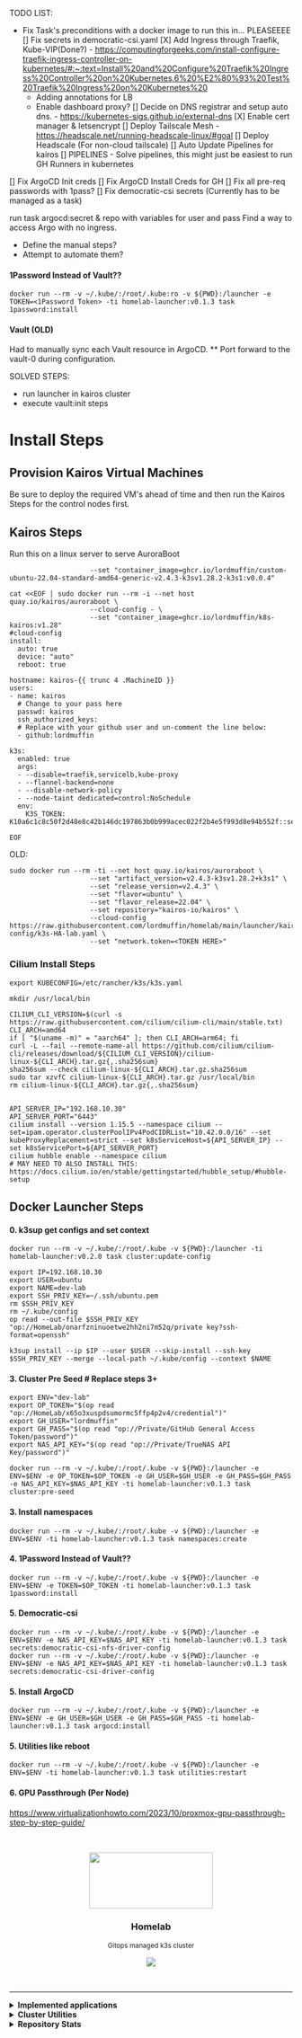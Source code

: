 TODO LIST:
- Fix Task's preconditions with a docker image to run this in... PLEASEEEE
[] Fix secrets in democratic-csi.yaml
[X] Add Ingress through Traefik, Kube-VIP(Done?) - https://computingforgeeks.com/install-configure-traefik-ingress-controller-on-kubernetes/#:~:text=Install%20and%20Configure%20Traefik%20Ingress%20Controller%20on%20Kubernetes,6%20%E2%80%93%20Test%20Traefik%20Ingress%20on%20Kubernetes%20
  - Adding annotations for LB
  - Enable dashboard proxy?
[] Decide on DNS registrar and setup auto dns. - https://kubernetes-sigs.github.io/external-dns
[X] Enable cert manager & letsencrypt
[] Deploy Tailscale Mesh - https://headscale.net/running-headscale-linux/#goal
[] Deploy Headscale (For non-cloud tailscale)
[] Auto Update Pipelines for kairos
[] PIPELINES - Solve pipelines, this might just be easiest to run GH Runners in kubernetes 

[] Fix ArgoCD Init creds
[] Fix ArgoCD Install Creds for GH
[] Fix all pre-req passwords with 1pass?
[] Fix democratic-csi secrets (Currently has to be managed as a task)

run task argocd:secret & repo with variables for user and pass
Find a way to access Argo with no ingress.
 - Define the manual steps?
 - Attempt to automate them?


#### 1Password Instead of Vault??
```
docker run --rm -v ~/.kube/:/root/.kube:ro -v ${PWD}:/launcher -e TOKEN=<1Password Token> -ti homelab-launcher:v0.1.3 task 1password:install
```


#### Vault (OLD)
Had to manually sync each Vault resource in ArgoCD.
** Port forward to the vault-0 during configuration.

SOLVED STEPS:
- run launcher in kairos cluster
- execute vault:init steps


# Install Steps

## Provision Kairos Virtual Machines
Be sure to deploy the required VM's ahead of time and then run the Kairos Steps for the control nodes first.

## Kairos Steps

Run this on a linux server to serve AuroraBoot
```
                    --set "container_image=ghcr.io/lordmuffin/custom-ubuntu-22.04-standard-amd64-generic-v2.4.3-k3sv1.28.2-k3s1:v0.0.4"

cat <<EOF | sudo docker run --rm -i --net host quay.io/kairos/auroraboot \
                    --cloud-config - \
                    --set "container_image=ghcr.io/lordmuffin/k8s-kairos:v1.28"
#cloud-config
install:
  auto: true
  device: "auto"
  reboot: true

hostname: kairos-{{ trunc 4 .MachineID }}
users:
- name: kairos
  # Change to your pass here
  passwd: kairos
  ssh_authorized_keys:
  # Replace with your github user and un-comment the line below:
  - github:lordmuffin

k3s:
  enabled: true
  args:
  - --disable=traefik,servicelb,kube-proxy
  - --flannel-backend=none
  - --disable-network-policy
  - --node-taint dedicated=control:NoSchedule
  env:
    K3S_TOKEN: K10a6c1c8c50f2d48e8c42b146dc197863b0b999acec022f2b4e5f993d8e94b552f::server:1wz8kq.piy4kdi3ofc14ilw

EOF

```

OLD:
```
sudo docker run --rm -ti --net host quay.io/kairos/auroraboot \
                    --set "artifact_version=v2.4.3-k3sv1.28.2+k3s1" \
                    --set "release_version=v2.4.3" \
                    --set "flavor=ubuntu" \
                    --set "flavor_release=22.04" \
                    --set repository="kairos-io/kairos" \
                    --cloud-config https://raw.githubusercontent.com/lordmuffin/homelab/main/launcher/kairos-config/k3s-HA-lab.yaml \
                    --set "network.token=<TOKEN HERE>"
```


### Cilium Install Steps
```
export KUBECONFIG=/etc/rancher/k3s/k3s.yaml

mkdir /usr/local/bin

CILIUM_CLI_VERSION=$(curl -s https://raw.githubusercontent.com/cilium/cilium-cli/main/stable.txt)
CLI_ARCH=amd64
if [ "$(uname -m)" = "aarch64" ]; then CLI_ARCH=arm64; fi
curl -L --fail --remote-name-all https://github.com/cilium/cilium-cli/releases/download/${CILIUM_CLI_VERSION}/cilium-linux-${CLI_ARCH}.tar.gz{,.sha256sum}
sha256sum --check cilium-linux-${CLI_ARCH}.tar.gz.sha256sum
sudo tar xzvfC cilium-linux-${CLI_ARCH}.tar.gz /usr/local/bin
rm cilium-linux-${CLI_ARCH}.tar.gz{,.sha256sum}


API_SERVER_IP="192.168.10.30"
API_SERVER_PORT="6443"
cilium install --version 1.15.5 --namespace cilium --set=ipam.operator.clusterPoolIPv4PodCIDRList="10.42.0.0/16" --set kubeProxyReplacement=strict --set k8sServiceHost=${API_SERVER_IP} --set k8sServicePort=${API_SERVER_PORT}
cilium hubble enable --namespace cilium
# MAY NEED TO ALSO INSTALL THIS: https://docs.cilium.io/en/stable/gettingstarted/hubble_setup/#hubble-setup
```



## Docker Launcher Steps
#### 0. k3sup get configs and set context
```
docker run --rm -v ~/.kube/:/root/.kube -v ${PWD}:/launcher -ti homelab-launcher:v0.2.0 task cluster:update-config

export IP=192.168.10.30
export USER=ubuntu
export NAME=dev-lab
export SSH_PRIV_KEY=~/.ssh/ubuntu.pem
rm $SSH_PRIV_KEY
rm ~/.kube/config
op read --out-file $SSH_PRIV_KEY "op://HomeLab/onarfzninuoetwe2hh2ni7m52q/private key?ssh-format=openssh"

k3sup install --ip $IP --user $USER --skip-install --ssh-key $SSH_PRIV_KEY --merge --local-path ~/.kube/config --context $NAME
```

#### 3. Cluster Pre Seed # Replace steps 3+
```
export ENV="dev-lab"
export OP_TOKEN="$(op read "op://HomeLab/x65o3xuspdsumormc5ffp4p2v4/credential")"
export GH_USER="lordmuffin"
export GH_PASS="$(op read "op://Private/GitHub General Access Token/password")"
export NAS_API_KEY="$(op read "op://Private/TrueNAS API Key/password")"

docker run --rm -v ~/.kube/:/root/.kube -v ${PWD}:/launcher -e ENV=$ENV -e OP_TOKEN=$OP_TOKEN -e GH_USER=$GH_USER -e GH_PASS=$GH_PASS -e NAS_API_KEY=$NAS_API_KEY -ti homelab-launcher:v0.1.3 task cluster:pre-seed

```
#### 3. Install namespaces
```
docker run --rm -v ~/.kube/:/root/.kube -v ${PWD}:/launcher -e ENV=$ENV -ti homelab-launcher:v0.1.3 task namespaces:create
```

#### 4. 1Password Instead of Vault??
```
docker run --rm -v ~/.kube/:/root/.kube -v ${PWD}:/launcher -e ENV=$ENV -e TOKEN=$OP_TOKEN -ti homelab-launcher:v0.1.3 task 1password:install
```

#### 5. Democratic-csi
```
docker run --rm -v ~/.kube/:/root/.kube -v ${PWD}:/launcher -e ENV=$ENV -e NAS_API_KEY=$NAS_API_KEY -ti homelab-launcher:v0.1.3 task secrets:democratic-csi-nfs-driver-config
docker run --rm -v ~/.kube/:/root/.kube -v ${PWD}:/launcher -e ENV=$ENV -e NAS_API_KEY=$NAS_API_KEY -ti homelab-launcher:v0.1.3 task secrets:democratic-csi-driver-config
```

#### 5. Install ArgoCD
```
docker run --rm -v ~/.kube/:/root/.kube -v ${PWD}:/launcher -e ENV=$ENV -e GH_USER=$GH_USER -e GH_PASS=$GH_PASS -ti homelab-launcher:v0.1.3 task argocd:install
```

#### 5. Utilities like reboot
```
docker run --rm -v ~/.kube/:/root/.kube -v ${PWD}:/launcher -e ENV=$ENV -ti homelab-launcher:v0.1.3 task utilities:restart
```

#### 6. GPU Passthrough (Per Node)
https://www.virtualizationhowto.com/2023/10/proxmox-gpu-passthrough-step-by-step-guide/


<br>
<p align="center">
  <img width="220" height="100" src="./docs/assets/logos/logo.svg">
</p>


<h3 align="center">Homelab</h3>

<p align="center">
  <sub>Gitops managed k3s cluster</sub>
</p>

<p align="center">
  <img src="https://img.shields.io/github/last-commit/gruberdev/homelab?color=black&labelColor=black&label=last%20commit&logo=github&logoColor=cyan&style=flat-square">
</p>

<br>

---

<details>

<summary> <b>Implemented applications</b> </summary>
<br>

> |             **Application**            |   **Category**  |                       **Info**                      |     **Deployment Status**    | **Latest Semver**
> |:--------------------------------------:|:---------------:|:---------------------------------------------------:|:----------------------------:|:----------------------:|
> |          [ArgoCD][argocd-uri]          |             `Git`    |      <sub>[More details][homelab-argocd]</sub>      |       ![][argocd-core]       | ![][argo-badge]        |
> |   [CertManager][service-certmanager] |               `Networking`   |  <sub>[More details][homelab-certmanager]</sub>    |  ![][argocd-certmanager] | ![][certmanager-badge]    |
> |   [Changedetection.io][change-uri]     |             `Services`   |       <sub>[More details][homelab-change]</sub>      |        ![][argocd-change]    |  ![][change-badge]   |
> |    [Crossplane][crossplane-uri]        |    `GitOps`     |      <sub>[More details][homelab-crossplane]</sub>  |       ![][argocd-crossplane] | ![][crossplane-badge]  |
> | [External-DNS][service-externaldns] |               `Networking`   |  <sub>[More details][homelab-externaldns]</sub>    |  ![][argocd-externaldns] | ![][externaldns-badge]    |
> |     [Hashicorp's Vault][vault-uri]     |            `Security`   |       <sub>[Chart values][homelab-vault]</sub>      |       ![][argocd-vault]      |  ![][vault-badge]    |
> |      [Home Assistant][service-ha]      |            `Smart Home`   |        <sub>[More details][homelab-ha]</sub>        |        ![][argocd-ha]        |    ![][ha-badge]     |
> | [Kube-vip][kubevip-uri]            |            `Networking`  |      <sub>[More details][homelab-kubevip]</sub>      |      ![][argocd-kubevip]      | ![][kubevip-badge]    |
> |     [kube-prometheus][service-kube]    |            `Monitoring`  |  <sub>[More details][homelab-kube]</sub>            |       ![][argocd-kube]       |   ![][kube-badge]    |
> |    [Milvus][service-milvus]            |            `Databases`  |        <sub>[More details][homelab-milvus]</sub>    |        ![][argocd-milvus]   | ![][milvus-badge]    |
> |          [Gitea][gitea-uri]          |             `GitOps`     |      <sub>[More details][homelab-gitea]</sub>      |       ![][argocd-gitea]       | ![][gitea-badge]        |
> |            [n8n][n8n-uri]              |            `Services`   |        <sub>[More details][homelab-n8n]</sub>       |        ![][argocd-n8n]       |  ![][n8n-badge]      |
> | [Redis Operator][redis-uri]      |            `Databases`   |       <sub>[More details][homelab-redis]</sub>      |       ![][argocd-redis]      |  ![][redis-badge]    |
> |    [Unifi Controller][unifi-uri]      |            `Networking`  |      <sub>[More details][homelab-unifi]</sub>      |      ![][argocd-unifi]      | ![][unifi-badge]    |
> |     [Unifi Poller][poller-uri]         |            `Monitoring`  |      <sub>[More details][homelab-poller]</sub>      |      ![][argocd-poller]      | ![][poller-badge]    |
> | [Uptime Kuma][kuma-uri]            |            `Monitoring`  |      <sub>[More details][homelab-kuma]</sub>          |      ![][argocd-kuma]      | ![][kuma-badge]      |
> |   [Wyze API Bridge][service-wyze]      |            `Smart Home`   |        <sub>[More details][homelab-wyze]</sub>      |        ![][argocd-wyze]      |  ![][wyze-badge]     |
> |     [Tailscale-operator][tail-uri]        |         `Networking`  | <sub>[More details][homelab-tailscale]</sub>         |    ![][argocd-tailscale]     |![][tailscale-badge]  |
> |   [Cloudflared <sub>(as proxies)</sub>][cf-uri]  | `Networking`  | <sub>[More details][homelab-cloudflared]</sub>      |                        |   ![][cfd-badge]     |

<!-- >
> | [<sub>Zalando PostgreSQL Operator</sub>][p-uri] |   `Databases`   |      <sub>[More details][homelab-zalando]</sub>     |      ![][argocd-zalando]     | ![][zalando-badge]  |
> |           [Beets][service-beets]       |   `Media`       |  <sub>[More details][homelab-beets]</sub>           |       ![][argocd-beets]      |   ![][beets-badge]   |
> |           [Lidarr][service-lidarr]     |   `Media`       |  <sub>[More details][homelab-lidarr]</sub>          |  ![][argocd-lidarr]          |  ![][lidarr-badge]   |
> |    [Metabase][service-metabase]        |   `Analytics`   |       <sub>[More details][homelab-metabase]</sub>   |   ![][argocd-metabase]       | ![][metabase-badge] |
> |          [Agones][agones-uri]             |            `Services`   |        <sub>[More details][homelab-agones]</sub>    |        ![][argocd-agones]    |  ![][agones-badge]   |
> |       [Matrix Synapse][matrix-uri]     |    `Services`   |        <sub>[More details][homelab-matrix]</sub>    |        ![][argocd-matrix]    |  ![][matrix-badge]   |
> |         botdarr         |                    | `Utilities` |                   |                       |
> | [Nvidia GPU Exporter][nvidia-exp-uri]  |   `Monitoring`  | <sub>[Chart values][homelab-gpu-exporter]</sub>     | ![][argocd-gpu-exporter]  | ![][gpu-exporter-badge] |
> |[<sub>Nvidia integration for k8s</sub>][nvidia-uri]|    `Driver`     |      <sub>[More details][homelab-nvidia]</sub>      |       ![][argocd-nvidia] | ![][nvidia-badge]  |
> |       [Jellyfin][service-jellyfin]     |   `Media`       |  <sub>[More details][homelab-jellyfin]</sub>        |  ![][argocd-jellyfin]        |  ![][jellyfin-badge]   |
> |           [Sonarr][service-sonarr]     |   `Media`       |  <sub>[More details][homelab-sonarr]</sub>          |  ![][argocd-sonarr]          |  ![][sonarr-badge]   |
> |       [Prowlarr][service-prowlarr]     |   `Media`       |  <sub>[More details][homelab-prowlarr]</sub>        |  ![][argocd-prowlarr]       |  ![][prowlarr-badge]   |
> |    [RSS Hub][service-rsshub]           |    `Services`   |        <sub>[More details][homelab-rsshub]</sub>    |        ![][argocd-rss-hub]   | ![][rsshub-badge]    |
> |    [Feedpushr][service-feedpushr]      |    `Services`   |        <sub>[More details][homelab-feedpushr]</sub>    |        ![][argocd-feedpushr]   | ![][feedpushr-badge]    |
> |   [Wallabag][wallabag-uri]             |   `Services`   |        <sub>[More details][homelab-wyze]</sub>      |        ![][argocd-wallabag]  |  ![][wallabag-badge] |
> |   [Wavy][wavy-uri]                     |   `Services`   |        <sub>[More details][homelab-wavy]</sub>      |        ![][argocd-wavy]       |  ![][wavy-badge] |
> |   [Grocy][grocy-uri]                   |   `Services`   |        <sub>[More details][homelab-grocy]</sub>      |        ![][argocd-grocy]  |  ![][grocy-badge] |
> | <sub>[ChatGPT Discord Bot][service-chatgpt]</sub> |  `Services`   |  <sub>[More details][homelab-chatgpt]</sub>    |  ![][argocd-chatgpt] | ![][chatgpt-badge]    |
> | <sub>[ChatGPT Retrieval Plugin][service-p-chatgpt]</sub> |  `Services`   |  <sub>[More details][homelab-p-chatgpt]</sub>    |  ![][argocd-p-chatgpt] | ![][chatgpt-p-badge]    |
> | [<sub>MongoDB Community Operator</sub>][service-mongo] | `Databases` | <sub>[More details][homelab-mongo]</sub> |       ![][argocd-mongo]     | ![][mongo-badge]     |


#### Matrix-related

> |         **Name**        | **Info**           | **Kind** | **Deployment Status**| **Latest Semver**  |
> |:-----------------------:|:------------------:|:--------:|:-----------------:|:---------------------:|
> |         Elements        |                    | `Client` |                   |                       |
> |      mautrix-slack      |                    | `Bridge` |                   |                       |
> |  matrix-discord-bridge  |                    | `Bridge` |                   |                       |
> |     mautrix-facebook    |                    | `Bridge` |                   |                       |
> |     mautrix-whatsapp    |                    | `Bridge` |                   |                       |
> |     mautrix-telegram    |                    | `Bridge` |                   |                       |
> |      mautrix-signal     |                    | `Bridge` |                   |                       |
> |    mautrix-instagram    |                    | `Bridge` |                   |                       |
> | mautrix-puppet-hangouts |                    | `Bridge` |                   |                       |
> |     mautrix-twitter     |                    | `Bridge` |                   |                       |
> |     go-skype-bridge     |                    | `Bridge` |                   |                       |
> |     mx-puppet-steam     |                    | `Bridge` |                   |                       |
> |     linkedin-bridge     |                    | `Bridge` |                   |                       |
<-->

---

</details>

<details>

<summary> <b>Cluster Utilities</b>
</summary>

<br>

> - [argocd-image-updater][argocd-updater-uri] &nbsp; <sub>Automatically update a deployment's image version tag and write it back to a Github repository. [Example.][argocd-updater-ex]</sub>
> - [Reflector][reflector-uri] &nbsp; <sub>Replicate a `Secret` or `configMap` between namespaces automatically.</sub>
> - [Descheduler][descheduler-uri] &nbsp; <sub>Monitors if workloads are evenly distributed through nodes and cleans failed pods that remained as orphans/stuck.</sub>
> - [Eraser][eraser-uri] &nbsp; <sub>A daemonset responsible for cleaning up outdated images stored in the cluster nodes.</sub>
> - [Kube-fledged][kube-fledged-uri] &nbsp; <sub>Allows for image caching on every node in the cluster, in order to speed up deployments of already existing applications.</sub>
> - [Kured][kured-uri] &nbsp; <sub>All the cluster's nodes will be properly drained before rebooting cordoned back once they're online.</sub>
> - [Reloader][reloader-uri] &nbsp; <sub>Everytime a `configMap` or a `Secret` resource is created or changed, the pods that use them will be reloaded.</sub>
> - [Trivy operator][trivy-uri] &nbsp; <sub>Generates security reports automatically in response to workload and other changes to the cluster.</sub>
> - [Democratic-CSI][democratic-uri] &nbsp; <sub>[A CSI implementation][csi-uri] for multiple ZFS-based storage systems.</sub>
> - [node-problem-detector][node-problem-uri] &nbsp; <sub>Detects if a node has been affected by an issue such as faulty hardware or kernel deadlocks, preventing scheduling.</sub>
> - [Chaos Mesh][chaos-mesh-uri] &nbsp; <sub>A Cloud-native, lightweight, no-dependencies required Chaos Engineering Platform for Kubernetes.</sub>
> - [Wavy][wavy-uri] &nbsp; <sub>Patches Kubernetes resources with a VNC access using annotations to provide a GUI to any container.</sub>

---

</details>

<details>

<summary> <b>Repository Stats</b> </summary>

<br>

![Alt](https://repobeats.axiom.co/api/embed/576d4457404c7c5ba81a07cecd2b440163eebd63.svg "Repobeats analytics image")

</details>

<!-- Misc -->
[csi-uri]: https://kubernetes-csi.github.io/docs/
<!-- Tech tools URIs -->

[drone-uri]: https://www.drone.io/
[crossplane-uri]: https://www.crossplane.io/
[nvidia-uri]: https://github.com/NVIDIA/k8s-device-plugin
[nfs-uri]: https://github.com/kubernetes-sigs/nfs-subdir-external-provisioner
[argocd-uri]: https://argoproj.github.io/cd/
[homeassistant-uri]: https://www.home-assistant.io/
[adguard-uri]: https://adguard.com/en/adguard-home/overview.html
[kuma-uri]: https://github.com/louislam/uptime-kuma
[service-rssgen]: https://github.com/damoeb/rss-proxy
[service-rsshub]: https://github.com/DIYgod/RSSHub
[service-feedpushr]: https://github.com/ncarlier/feedpushr
[service-beets]: https://github.com/beetbox/beets
[service-lidarr]: https://github.com/Lidarr/Lidarr
[service-metabase]: https://www.metabase.com/
[service-mongo]: https://github.com/mongodb/mongodb-kubernetes-operator
[service-kube]: https://github.com/prometheus-operator/kube-prometheus
[service-ha]: https://www.home-assistant.io/
[change-uri]: https://github.com/dgtlmoon/changedetection.io/
[service-adguard]: https://adguard.com/en/adguard-home/overview.html
[service-unifi]: https://github.com/jacobalberty/unifi-docker
[service-chatgpt]: https://github.com/Zero6992/chatGPT-discord-bot
[service-p-chatgpt]: https://github.com/openai/chatgpt-retrieval-plugin
[service-milvus]: https://milvus.io/
[tail-uri]: https://tailscale.com/kb/1151/what-is-tailscale/
[matrix-uri]: https://matrix.org/
[service-n8n]: https://n8n.io/
[service-certmanager]: https://github.com/cert-manager/cert-manager
[service-externaldns]: https://github.com/kubernetes-sigs/external-dns
[service-wyze]: https://github.com/mrlt8/docker-wyze-bridge
[change-uri]: https://github.com/dgtlmoon/changedetection.io
[redis-uri]: https://github.com/spotahome/redis-operator
[redis-uri]: https://github.com/spotahome/redis-operator
[democratic-csi-uri]: https://longhorn.io/
[agones-uri]: https://github.com/googleforgames/agones
[n8n-uri]: https://n8n.io/
[vault-uri]: https://github.com/hashicorp/vault
[grocy-uri]: https://github.com/grocy/grocy
[flame-uri]: https://github.com/pawelmalak/flame
[kubevip-uri]: https://github.com/kube-vip/kube-vip
[wavy-uri]: https://github.com/wavyland/wavy
[unifi-uri]: https://github.com/jacobalberty/unifi-docker
[poller-uri]: https://github.com/unpoller/unpoller
[gitea-uri]: https://about.gitea.com
[cf-uri]: https://github.com/cloudflare/cloudflared
[service-sonarr]: https://github.com/Sonarr/Sonarr
[service-prowlarr]: https://github.com/Prowlarr/Prowlarr
[service-jellyfin]: https://github.com/jellyfin/jellyfin
[wallabag-uri]: https://github.com/wallabag/wallabag
[nvidia-exp-uri]: https://github.com/utkuozdemir/nvidia_gpu_exporter
[crossplane-uri]: https://github.com/crossplane/crossplane
[democratic-uri]: https://github.com/democratic-csi/democratic-csi

<!-- Cluster Utilities/Internal Tooling -->

[argocd-updater-ex]: https://github.com/lordmuffin/homelab/commit/75c00de5eba89b9978ed241e67e638e4d838fae4
[argocd-updater-uri]: https://argocd-image-updater.readthedocs.io/en/stable/
[descheduler-uri]: https://github.com/kubernetes-sigs/descheduler
[kube-fledged-uri]: https://github.com/senthilrch/kube-fledged
[kured-uri]: https://github.com/kubereboot/charts/tree/main/charts/kured
[reflector-uri]: https://github.com/emberstack/kubernetes-reflector
[reloader-uri]: https://github.com/stakater/Reloader
[botkube-uri]: https://botkube.io/
[argocd-notifications-uri]: https://argocd-notifications.readthedocs.io/en/stable/
[node-problem-uri]: https://github.com/kubernetes/node-problem-detector
[feature-discovery-uri]: https://github.com/kubernetes-sigs/node-feature-discovery
[chaos-mesh-uri]: https://chaos-mesh.org/
[trivy-uri]: https://github.com/aquasecurity/trivy-operator
[eraser-uri]: https://github.com/azure/eraser
[wavy-uri]: https://github.com/wavyland/wavy

<!-- Project Folders -->

[homelab-argocd]: https://github.com/lordmuffin/homelab/tree/main/apps/argocd
[homelab-drone]: https://github.com/lordmuffin/homelab/tree/main/apps/drone
[homelab-ha]: https://github.com/lordmuffin/homelab/tree/main/apps/home/ha
[homelab-wyze]: https://github.com/lordmuffin/homelab/tree/main/apps/home/wyze
[homelab-nvidia]: https://github.com/lordmuffin/homelab/blob/main/docs/nvidia.md
[homelab-nfs]: https://github.com/lordmuffin/homelab/blob/main/apps/argocd/base/core/nfs.yaml
[homelab-kube]: https://github.com/lordmuffin/homelab/blob/main/apps/argocd/base/monitoring/kube-prometheus.yaml
[homelab-kuma]: https://github.com/lordmuffin/homelab/tree/main/apps/monitoring/uptime-kuma
[homelab-crossplane]: https://github.com/lordmuffin/homelab/tree/main/apps/utilities/crossplane
[homelab-adguard]: https://github.com/lordmuffin/homelab/tree/main/apps/networking/adguard
[homelab-mongo]: https://github.com/lordmuffin/homelab/blob/main/apps/argocd/base/apps/mongodb.yaml
[homelab-wavy]: https://github.com/lordmuffin/homelab/tree/main/apps/services/wavy
[homelab-unifi-controller]: https://github.com/lordmuffin/homelab/tree/main/apps/networking/unifi/controller
[homelab-gitea]: https://github.com/lordmuffin/homelab/blob/main/apps/argocd/base/services/gitea.yaml
[homelab-change]: https://github.com/lordmuffin/homelab/tree/main/apps/services/changedetection
[homelab-redis]: https://github.com/lordmuffin/homelab/tree/main/apps/data/redis
[homelab-grocy]: https://github.com/lordmuffin/homelab/tree/main/apps/services/grocy
[homelab-mysql]: https://github.com/lordmuffin/homelab/blob/main/docs/mysql.md
[homelab-tailscale]: https://github.com/lordmuffin/homelab/tree/main/apps/networking/tailscale
[homelab-vault]: https://github.com/lordmuffin/homelab/blob/main/apps/argocd/base/apps/vault.yaml
[homelab-matrix]: https://github.com/lordmuffin/homelab/tree/main/apps/matrix
[homelab-n8n]: https://github.com/lordmuffin/homelab/tree/main/apps/services/n8n
[homelab-flame]: https://github.com/lordmuffin/homelab/tree/main/apps/monitoring/flame
[homelab-poller]: https://github.com/lordmuffin/homelab/tree/main/apps/networking/unifi/poller
[homelab-cloudflared]: https://github.com/lordmuffin/homelab/tree/main/apps/networking/cloudflared
[homelab-kubevip]: https://github.com/lordmuffin/homelab/tree/main/apps/networking/kube-vip
[homelab-rssgen]: https://github.com/lordmuffin/homelab/tree/main/apps/services/rss/gen
[homelab-chatgpt]: https://github.com/lordmuffin/homelab/tree/main/apps/services/chatgpt/discord-bot
[homelab-p-chatgpt]: https://github.com/lordmuffin/homelab/tree/main/apps/services/chatgpt/memory-plugin
[homelab-milvus]: https://github.com/lordmuffin/homelab/blob/main/apps/argocd/base/mlops/milvus.yaml
[homelab-sonarr]: https://github.com/lordmuffin/homelab/tree/main/apps/services/media/sonarr
[homelab-prowlarr]: https://github.com/lordmuffin/homelab/tree/main/apps/services/media/prowlarr
[homelab-rsshub]: https://github.com/lordmuffin/homelab/tree/main/apps/services/rss/hub
[homelab-feedpushr]: https://github.com/lordmuffin/homelab/tree/main/apps/services/rss/feedpushr
[homelab-beets]: https://github.com/lordmuffin/homelab/tree/main/apps/services/media/beets
[homelab-lidarr]: https://github.com/lordmuffin/homelab/tree/main/apps/services/media/lidarr
[homelab-metabase]: https://github.com/lordmuffin/homelab/tree/main/apps/data/metabase
[homelab-certmanager]: https://github.com/lordmuffin/homelab/tree/main/apps/networking/certmanager
[homelab-externaldns]: https://github.com/lordmuffin/homelab/tree/main/apps/argocd/base/networking/external-dns
[homelab-jellyfin]: https://github.com/lordmuffin/homelab/tree/main/apps/services/media/jellyfin
[homelab-agones]: https://github.com/lordmuffin/homelab/tree/main/apps/services/agones
[homelab-gpu-exporter]: https://github.com/lordmuffin/homelab/blob/main/apps/argocd/base/monitoring/nvidia.yaml
[homelab-unifi]: https://github.com/lordmuffin/homelab/tree/main/apps/networking/unifi/controller

<!-- ArgoCD Status Badges -->

[argocd-kube]: https://argo.gruber.dev.br/api/badge?name=kube-prometheus
[argocd-nvidia]: https://argo.gruber.dev.br/api/badge?name=nvidia
[argocd-nfs]: https://argo.gruber.dev.br/api/badge?name=nfs-provisioner
[argocd-crossplane]: https://argo.gruber.dev.br/api/badge?name=crossplane
[argocd-ha]: https://argo.gruber.dev.br/api/badge?name=homeassistant
[argocd-democratic-csi]: https://argo.gruber.dev.br/api/badge?name=longhorn
[argocd-kuma]: https://argo.gruber.dev.br/api/badge?name=uptime-kuma
[argocd-grocy]: https://argo.gruber.dev.br/api/badge?name=grocy
[argocd-adguard]:https://argo.gruber.dev.br/api/badge?name=adguard
[argocd-unifi-controller]: https://argo.gruber.dev.br/api/badge?name=unifi-controller
[argocd-core]: https://argo.gruber.dev.br/api/badge?name=argocd
[argocd-n8n]: https://argo.gruber.dev.br/api/badge?name=n8n
[argocd-vault]: https://argo.gruber.dev.br/api/badge?name=vault
[argocd-ha]: https://argo.gruber.dev.br/api/badge?name=homeassistant
[argocd-wyze]: https://argo.gruber.dev.br/api/badge?name=wyze-bridge
[argocd-redis]: https://argo.gruber.dev.br/api/badge?name=redis
[argocd-matrix]: https://argo.gruber.dev.br/api/badge?name=synapse
[argocd-mysql]: https://argo.gruber.dev.br/api/badge?name=mysql-operator
[argocd-changedetection]: https://argo.gruber.dev.br/api/badge?name=changedetection
[argocd-tailscale]: https://argo.gruber.dev.br/api/badge?name=tailscale
[argocd-chatgpt]: https://argo.gruber.dev.br/api/badge?name=discord-bot-gpt
[argocd-gitea]: https://argo.gruber.dev.br/api/badge?name=gitea
[argocd-p-chatgpt]: https://argo.gruber.dev.br/api/badge?name=memory-plugin-gpt
[argocd-milvus]: https://argo.gruber.dev.br/api/badge?name=milvus-operator
[argocd-mongo]: https://argo.gruber.dev.br/api/badge?name=mongodb-operator
[argocd-wavy]: https://argo.gruber.dev.br/api/badge?name=wavy
[argocd-poller]: https://argo.gruber.dev.br/api/badge?name=unifi-poller
[argocd-rss-gen]: https://argo.gruber.dev.br/api/badge?name=rss-gen
[argocd-rss-hub]: https://argo.gruber.dev.br/api/badge?name=rss-hub
[argocd-feedpushr]: https://argo.gruber.dev.br/api/badge?name=feedpushr
[argocd-change]: https://argo.gruber.dev.br/api/badge?name=changedetection
[argocd-beets]: https://argo.gruber.dev.br/api/badge?name=beets
[argocd-lidarr]: https://argo.gruber.dev.br/api/badge?name=lidarr
[argocd-metabase]: https://argo.gruber.dev.br/api/badge?name=metabase
[argocd-kubevip]: https://argo.gruber.dev.br/api/badge?name=kube-vip
[argocd-prowlarr]: https://argo.gruber.dev.br/api/badge?name=prowlarr
[argocd-sonarr]: https://argo.gruber.dev.br/api/badge?name=sonarr
[argocd-jellyfin]: https://argo.gruber.dev.br/api/badge?name=jellyfin
[argocd-wallabag]: https://argo.gruber.dev.br/api/badge?name=wallabag
[argocd-crossplane]: https://argo.gruber.dev.br/api/badge?name=crossplane
[argocd-tailscale]: https://argo.gruber.dev.br/api/badge?name=tailscale-operator
[argocd-agones]: https://argo.gruber.dev.br/api/badge?name=agones
[argocd-gpu-exporter]: https://argo.gruber.dev.br/api/badge?name=nvidia-exporter
[argocd-externaldns]: https://argo.gruber.dev.br/api/badge?name=external-dns-cloudflare
[argocd-certmanager]: https://argo.gruber.dev.br/api/badge?name=certmanager
[argocd-unifi]: https://argo.gruber.dev.br/api/badge?name=unifi-controller

<!-- Badge Images -->

[argo-badge]: https://img.shields.io/github/v/release/argoproj/argo-cd?label=Github&logo=github&style=flat-square
[gitea-badge]: https://img.shields.io/github/v/release/go-gitea/gitea?label=Github&logo=github&style=flat-square
[kubevip-badge]: https://img.shields.io/github/v/release/kube-vip/kube-vip?label=Github&logo=github&style=flat-square
[kube-badge]: https://img.shields.io/github/v/release/prometheus-operator/kube-prometheus?label=Github&logo=github&style=flat-square
[democratic-csi-badge]: https://img.shields.io/github/v/tag/longhorn/longhorn?label=Github&logo=github&style=flat-square
[redis-badge]: https://img.shields.io/github/v/tag/spotahome/redis-operator?label=Github&logo=github&style=flat-square
[tailscale-badge]: https://img.shields.io/github/v/release/tailscale/tailscale?label=Github&logo=github&style=flat-square
[nvidia-badge]: https://img.shields.io/github/v/release/NVIDIA/k8s-device-plugin?label=Github&logo=github&style=flat-square
[unifi-badge]: https://img.shields.io/github/v/release/jacobalberty/unifi-docker?label=Github&logo=github&style=flat-square
[adguard-badge]: https://img.shields.io/docker/v/adguard/adguardhome?label=Docker&color=blue&logo=docker&sort=semver&style=flat-square
[ha-badge]: https://img.shields.io/github/v/release/home-assistant/core?label=Github&logo=github&style=flat-square
[wyze-badge]: https://img.shields.io/github/v/release/mrlt8/docker-wyze-bridge?label=Github&logo=github&style=flat-square
[change-badge]: https://img.shields.io/github/v/release/dgtlmoon/changedetection.io?label=Github&logo=github&style=flat-square
[grocy-badge]: https://img.shields.io/github/v/release/grocy/grocy?label=Github&logo=github&style=flat-square
[n8n-badge]: https://img.shields.io/docker/v/n8nio/n8n?label=Docker&color=blue&logo=docker&sort=semver&style=flat-square
[vault-badge]: https://img.shields.io/github/v/release/hashicorp/vault?label=Github&logo=github&style=flat-square
[flame-badge]: https://img.shields.io/github/v/release/pawelmalak/flame?label=Github&logo=github&sort=semver&style=flat-square
[poller-badge]: https://img.shields.io/github/v/release/unpoller/unpoller?label=Github&logo=github&sort=semver&style=flat-square
[cfd-badge]: https://img.shields.io/docker/v/erisamoe/cloudflared?label=Docker&color=blue&logo=docker&sort=semver&style=flat-square
[rssgen-badge]: https://img.shields.io/github/v/tag/damoeb/rss-proxy?label=Github&logo=github&style=flat-square
[nfs-badge]: https://img.shields.io/github/v/tag/kubernetes-sigs/nfs-subdir-external-provisioner?label=Github&logo=github&style=flat-square
[matrix-badge]: https://img.shields.io/github/v/release/matrix-org/synapse?label=Github&logo=github&style=flat-square
[crossplane-badge]: https://img.shields.io/github/v/release/crossplane/crossplane?label=Github&logo=github&style=flat-square
[prowlarr-badge]: https://img.shields.io/github/v/release/Prowlarr/Prowlarr?label=Github&logo=github&style=flat-square
[sonarr-badge]: https://img.shields.io/github/v/release/linuxserver/docker-sonarr?label=Github&logo=github&style=flat-square
[beets-badge]: https://img.shields.io/github/v/tag/beetbox/beets?label=Github&logo=github&style=flat-square
[lidarr-badge]: https://img.shields.io/github/v/release/lidarr/lidarr?label=Github&color=blue&logo=github&sort=semver&style=flat-square
[crossplane-badge]: https://img.shields.io/github/v/release/crossplane/crossplane?label=Github&color=blue&logo=github&sort=semver&style=flat-square
[metabase-badge]: https://img.shields.io/docker/v/metabase/metabase?label=Docker&color=blue&logo=docker&sort=semver&style=flat-square
[wallabag-badge]: https://img.shields.io/docker/v/wallabag/wallabag?label=Docker&color=blue&logo=docker&sort=semver&style=flat-square
[rsshub-badge]: https://img.shields.io/static/v1?label=No&message=version%20provided&color=gray&labelColor=gray&style=flat-square
[feedpushr-badge]: https://img.shields.io/github/v/release/ncarlier/feedpushr?label=Github&color=blue&logo=github&sort=semver&style=flat-square
[jellyfin-badge]: https://img.shields.io/github/v/release/jellyfin/jellyfin?label=Github&logo=github&style=flat-square
[agones-badge]: https://img.shields.io/github/v/release/googleforgames/agones?label=Github&color=blue&logo=github&sort=semver&style=flat-square
[gpu-exporter-badge]: https://img.shields.io/github/v/release/utkuozdemir/nvidia_gpu_exporter?label=Github&logo=github&style=flat-square
[kuma-badge]: https://img.shields.io/github/v/release/louislam/uptime-kuma?label=Github&logo=github&style=flat-square
[chatgpt-badge]: https://img.shields.io/github/v/tag/Zero6992/chatGPT-discord-bot?label=Github&logo=github&style=flat-square
[chatgpt-p-badge]: https://img.shields.io/docker/v/grubertech/chatgpt-plugin?label=Docker&color=blue&logo=docker&sort=semver&style=flat-square
[milvus-badge]: https://img.shields.io/docker/v/milvusdb/milvus?label=Docker&color=blue&logo=docker&sort=semver&style=flat-square
[wavy-badge]: https://img.shields.io/static/v1?label=No&message=version%20provided&color=gray&labelColor=gray&style=flat-square
[mongo-badge]: https://img.shields.io/github/v/tag/mongodb/mongodb-kubernetes-operator?label=Github&logo=github&style=flat-square
[certmanager-badge]: https://img.shields.io/github/v/release/cert-manager/cert-manager?label=Github&logo=github&style=flat-square
[externaldns-badge]: https://img.shields.io/github/v/release/kubernetes-sigs/external-dns?label=Github&logo=github&style=flat-square
